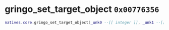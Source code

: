 # gringo_set_target_object `0x00776356`

```lua
natives.core.gringo_set_target_object(_unk0 --[[ integer ]], _unk1 --[[ integer ]], _unk2 --[[ integer ]])
```
